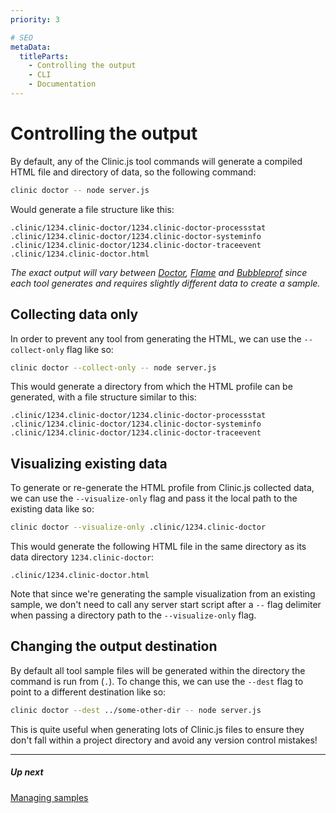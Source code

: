 ```yaml
---
priority: 3

# SEO
metaData:
  titleParts:
    - Controlling the output
    - CLI
    - Documentation
---
```


# Controlling the output

By default, any of the Clinic.js tool commands will generate a compiled HTML file and directory of data, so the following command:

```bash
clinic doctor -- node server.js
```

Would generate a file structure like this:

```
.clinic/1234.clinic-doctor/1234.clinic-doctor-processstat
.clinic/1234.clinic-doctor/1234.clinic-doctor-systeminfo
.clinic/1234.clinic-doctor/1234.clinic-doctor-traceevent
.clinic/1234.clinic-doctor.html
```

_The exact output will vary between [Doctor](/doctor/), [Flame](/flame/) and [Bubbleprof](/bubbleprof/) since each tool generates and requires slightly different data to create a sample._

## Collecting data only

In order to prevent any tool from generating the HTML, we can use the `--collect-only` flag like so:

```bash
clinic doctor --collect-only -- node server.js
```

This would generate a directory from which the HTML profile can be generated, with a file structure similar to this:

```
.clinic/1234.clinic-doctor/1234.clinic-doctor-processstat
.clinic/1234.clinic-doctor/1234.clinic-doctor-systeminfo
.clinic/1234.clinic-doctor/1234.clinic-doctor-traceevent
```

## Visualizing existing data

To generate or re-generate the HTML profile from Clinic.js collected data, we can use the `--visualize-only` flag and pass it the local path to the existing data like so:

```bash
clinic doctor --visualize-only .clinic/1234.clinic-doctor
```

This would generate the following HTML file in the same directory as its data directory `1234.clinic-doctor`:

```
.clinic/1234.clinic-doctor.html
```

Note that since we're generating the sample visualization from an existing sample, we don't need to call any server start script after a `--` flag delimiter when passing a directory path to the `--visualize-only` flag.

## Changing the output destination

By default all tool sample files will be generated within the directory the command is run from (`.`). To change this, we can use the `--dest` flag to point to a different destination like so:

```bash
clinic doctor --dest ../some-other-dir -- node server.js
```

This is quite useful when generating lots of Clinic.js files to ensure they don't fall within a project directory and avoid any version control mistakes!

---

##### Up next

[Managing samples](/documentation/cli/03-managing-samples/)
